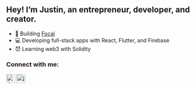 ## Hey! I’m Justin, an entrepreneur, developer, and creator.

- 🚀 Building [Focal][focal]
- 💻 Developing full-stack apps with React, Flutter, and Firebase
- 😈 Learning web3 with Solidity

### Connect with me:

[<img align="left" alt="Justin Sun | LinkedIn" width="24px" src="https://img.icons8.com/android/48/000000/linkedin.png" />][linkedin]
[<img align="left" alt="justinsun.me" width="24px" src="https://img.icons8.com/material-rounded/48/000000/globe--v1.png" />][website]

[focal]: https://getfocal.app
[linkedin]: https://linkedin.com/in/justinsunyt
[website]: https://justinsun.me
